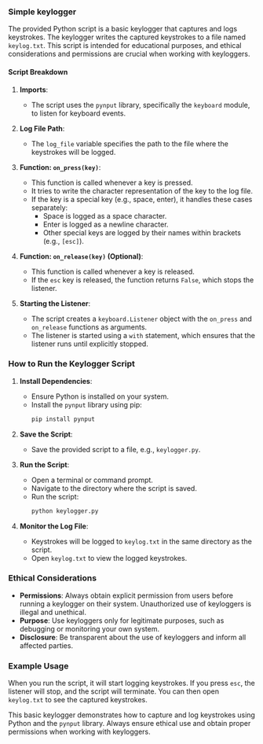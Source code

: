 ### Simple keylogger 

The provided Python script is a basic keylogger that captures and logs keystrokes. The keylogger writes the captured keystrokes to a file named `keylog.txt`. This script is intended for educational purposes, and ethical considerations and permissions are crucial when working with keyloggers.

#### Script Breakdown

1. **Imports**:
   - The script uses the `pynput` library, specifically the `keyboard` module, to listen for keyboard events.

2. **Log File Path**:
   - The `log_file` variable specifies the path to the file where the keystrokes will be logged.

3. **Function: `on_press(key)`**:
   - This function is called whenever a key is pressed.
   - It tries to write the character representation of the key to the log file.
   - If the key is a special key (e.g., space, enter), it handles these cases separately:
     - Space is logged as a space character.
     - Enter is logged as a newline character.
     - Other special keys are logged by their names within brackets (e.g., `[esc]`).

4. **Function: `on_release(key)` (Optional)**:
   - This function is called whenever a key is released.
   - If the `esc` key is released, the function returns `False`, which stops the listener.

5. **Starting the Listener**:
   - The script creates a `keyboard.Listener` object with the `on_press` and `on_release` functions as arguments.
   - The listener is started using a `with` statement, which ensures that the listener runs until explicitly stopped.

### How to Run the Keylogger Script

1. **Install Dependencies**:
   - Ensure Python is installed on your system.
   - Install the `pynput` library using pip:
     ```bash
     pip install pynput
     ```

2. **Save the Script**:
   - Save the provided script to a file, e.g., `keylogger.py`.

3. **Run the Script**:
   - Open a terminal or command prompt.
   - Navigate to the directory where the script is saved.
   - Run the script:
     ```bash
     python keylogger.py
     ```

4. **Monitor the Log File**:
   - Keystrokes will be logged to `keylog.txt` in the same directory as the script.
   - Open `keylog.txt` to view the logged keystrokes.

### Ethical Considerations

- **Permissions**: Always obtain explicit permission from users before running a keylogger on their system. Unauthorized use of keyloggers is illegal and unethical.
- **Purpose**: Use keyloggers only for legitimate purposes, such as debugging or monitoring your own system.
- **Disclosure**: Be transparent about the use of keyloggers and inform all affected parties.

### Example Usage

When you run the script, it will start logging keystrokes. If you press `esc`, the listener will stop, and the script will terminate. You can then open `keylog.txt` to see the captured keystrokes.

This basic keylogger demonstrates how to capture and log keystrokes using Python and the `pynput` library. Always ensure ethical use and obtain proper permissions when working with keyloggers.
